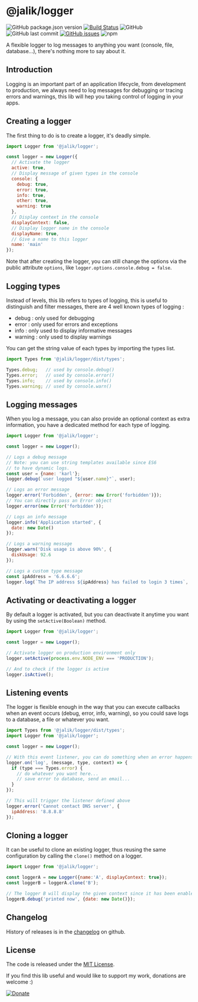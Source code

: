 # @jalik/logger
![GitHub package.json version](https://img.shields.io/github/package-json/v/jalik/js-logger.svg)
[![Build Status](https://travis-ci.com/jalik/js-logger.svg?branch=master)](https://travis-ci.com/jalik/js-logger)
![GitHub](https://img.shields.io/github/license/jalik/js-logger.svg)
![GitHub last commit](https://img.shields.io/github/last-commit/jalik/js-logger.svg)
[![GitHub issues](https://img.shields.io/github/issues/jalik/js-logger.svg)](https://github.com/jalik/js-logger/issues)
![npm](https://img.shields.io/npm/dt/@jalik/logger.svg)

A flexible logger to log messages to anything you want (console, file, database...), there's nothing more to say about it.

## Introduction

Logging is an important part of an application lifecycle, from development to production, we always need to log messages for debugging or tracing errors and warnings, this lib will hep you taking control of logging in your apps.

## Creating a logger

The first thing to do is to create a logger, it's deadly simple.

```js
import Logger from '@jalik/logger';

const logger = new Logger({
  // Activate the logger
  active: true,
  // Display message of given types in the console
  console: {
    debug: true,
    error: true,
    info: true,
    other: true,
    warning: true
  },
  // Display context in the console
  displayContext: false,
  // Display logger name in the console
  displayName: true,
  // Give a name to this logger
  name: 'main'
});
```

Note that after creating the logger, you can still change the options via the public attribute 
`options`, like `logger.options.console.debug = false`.

## Logging types

Instead of levels, this lib refers to types of logging, this is useful to distinguish and filter 
messages, there are 4 well known types of logging :
- debug : only used for debugging
- error : only used for errors and exceptions
- info : only used to display informative messages
- warning : only used to display warnings

You can get the string value of each types by importing the types list.

```js
import Types from '@jalik/logger/dist/types';

Types.debug;   // used by console.debug()
Types.error;   // used by console.error()
Types.info;    // used by console.info()
Types.warning; // used by console.warn()
```

## Logging messages

When you log a message, you can also provide an optional context as extra information, you have a dedicated method for each type of logging.

```js
import Logger from '@jalik/logger';

const logger = new Logger();

// Logs a debug message
// Note: you can use string templates available since ES6
// to have dynamic logs.
const user = {name: 'karl'};
logger.debug(`user logged "${user.name}"`, user);

// Logs an error message
logger.error('Forbidden', {error: new Error('forbidden')});
// You can directly pass an Error object
logger.error(new Error('forbidden'));

// Logs an info message
logger.info('Application started', {
  date: new Date()
});

// Logs a warning message
logger.warn('Disk usage is above 90%', {
  diskUsage: 92.6
});

// Logs a custom type message
const ipAddress = '6.6.6.6';
logger.log(`The IP address ${ipAddress} has failed to login 3 times`, 'suspicious', {ipAddress});
```

## Activating or deactivating a logger

By default a logger is activated, but you can deactivate it anytime you want by using the `setActive(Boolean)` method.

```js
import Logger from '@jalik/logger';

const logger = new Logger();

// Activate logger on production environment only
logger.setActive(process.env.NODE_ENV === 'PRODUCTION');

// And to check if the logger is active
logger.isActive();
```

## Listening events

The logger is flexible enough in the way that you can execute callbacks when an event occurs (debug, error, info, warning), so you could save logs to a database, a file or whatever you want.

```js
import Types from '@jalik/logger/dist/types';
import Logger from '@jalik/logger';

const logger = new Logger();

// With this event listener, you can do something when an error happens
logger.on('log', (message, type, context) => {
  if (type === Types.error) {
    // do whatever you want here...
    // save error to database, send an email...
  }
});

// This will trigger the listener defined above
logger.error('Cannot contact DNS server', {
  ipAddress: '8.8.8.8'
});
```

## Cloning a logger

It can be useful to clone an existing logger, thus reusing the same configuration by calling the `clone()` method on a logger.

```js
import Logger from '@jalik/logger';

const loggerA = new Logger({name:'A', displayContext: true});
const loggerB = loggerA.clone('B');

// The logger B will display the given context since it has been enabled in the logger A.
loggerB.debug('printed now', {date: new Date()});
```

## Changelog

History of releases is in the [changelog](./CHANGELOG.md) on github.

## License

The code is released under the [MIT License](http://www.opensource.org/licenses/MIT).

If you find this lib useful and would like to support my work, donations are welcome :)

[![Donate](https://img.shields.io/badge/Donate-PayPal-green.svg)](https://www.paypal.com/cgi-bin/webscr?cmd=_s-xclick&hosted_button_id=VMSEE22DQGQYE)
